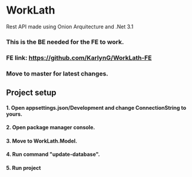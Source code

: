 # WorkLath
Rest API made using Onion Arquitecture and .Net 3.1
### This is the BE needed for the FE to work. 
### FE link: https://github.com/KarlynG/WorkLath-FE
### Move to master for latest changes.

## Project setup
#### 1. Open appsettings.json/Development and change ConnectionString to yours.
#### 2. Open package manager console.
#### 3. Move to WorkLath.Model.
#### 4. Run command "update-database".
#### 5. Run project
